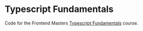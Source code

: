# Typescript Fundamentals

Code for the Frontend Masters [Typescript Fundamentals](https://frontendmasters.com/courses/typescript-v4/) course.
